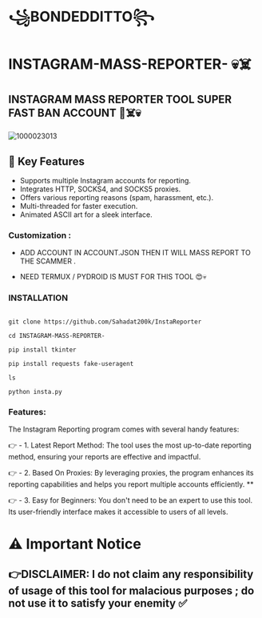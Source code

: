 # ꧁BONDEDDITTO꧂

# INSTAGRAM-MASS-REPORTER- 💀☠️
## INSTAGRAM MASS REPORTER TOOL SUPER FAST BAN ACCOUNT 🙏☠️💀
![1000023013](https://github.com/user-attachments/assets/8c286bbd-38de-4e58-9967-b67c9e8ac303)

## 🚀 Key Features
- Supports multiple Instagram accounts for reporting.
- Integrates HTTP, SOCKS4, and SOCKS5 proxies.
- Offers various reporting reasons (spam, harassment, etc.).
- Multi-threaded for faster execution.
- Animated ASCII art for a sleek interface.

### Customization :

 - ADD ACCOUNT IN ACCOUNT.JSON THEN IT WILL MASS REPORT TO THE SCAMMER  .

 - NEED TERMUX / PYDROID IS MUST FOR THIS TOOL 😍💀

### INSTALLATION 
```

git clone https://github.com/Sahadat200k/InstaReporter

cd INSTAGRAM-MASS-REPORTER-

pip install tkinter

pip install requests fake-useragent

ls

python insta.py

```
 

### Features:

 The Instagram Reporting program comes with several handy features:

👉  - 1. Latest Report Method: The tool uses the most up-to-date reporting method, ensuring your reports are effective and impactful.

👉 - 2.  Based On Proxies: By leveraging proxies, the program enhances its reporting capabilities and helps you report multiple accounts efficiently. **


👉 - 3. Easy for Beginners: You don't need to be an expert to use this tool. Its user-friendly interface makes it accessible to users of all levels. 

# ⚠️ Important Notice 

## 👉DISCLAIMER: I do not claim any responsibility of usage of this tool for malacious purposes ; do not use it to satisfy your enemity ✅  
